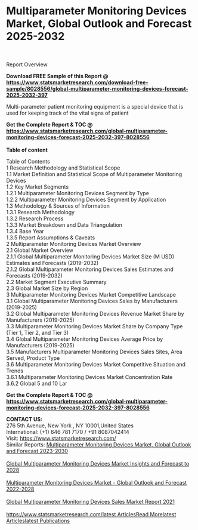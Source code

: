 <h1>Multiparameter Monitoring Devices Market, Global Outlook and Forecast 2025-2032</h1><br/><p>Report Overview</p><p><strong>Download FREE Sample of this Report @ <a href="https://www.statsmarketresearch.com/download-free-sample/8028556/global-multiparameter-monitoring-devices-forecast-2025-2032-397">https://www.statsmarketresearch.com/download-free-sample/8028556/global-multiparameter-monitoring-devices-forecast-2025-2032-397</a></strong></p><p>Multi-parameter patient monitoring equipment is a special device that is used for keeping track of the vital signs of patient</p><div><b>Get the Complete Report & TOC @ <a href="https://www.statsmarketresearch.com/global-multiparameter-monitoring-devices-forecast-2025-2032-397-8028556">https://www.statsmarketresearch.com/global-multiparameter-monitoring-devices-forecast-2025-2032-397-8028556</a></b></div><br><b>Table of content</b><p>Table of Contents<br />1 Research Methodology and Statistical Scope<br />1.1 Market Definition and Statistical Scope of Multiparameter Monitoring Devices<br />1.2 Key Market Segments<br />1.2.1 Multiparameter Monitoring Devices Segment by Type<br />1.2.2 Multiparameter Monitoring Devices Segment by Application<br />1.3 Methodology & Sources of Information<br />1.3.1 Research Methodology<br />1.3.2 Research Process<br />1.3.3 Market Breakdown and Data Triangulation<br />1.3.4 Base Year<br />1.3.5 Report Assumptions & Caveats<br />2 Multiparameter Monitoring Devices Market Overview<br />2.1 Global Market Overview<br />2.1.1 Global Multiparameter Monitoring Devices Market Size (M USD) Estimates and Forecasts (2019-2032)<br />2.1.2 Global Multiparameter Monitoring Devices Sales Estimates and Forecasts (2019-2032)<br />2.2 Market Segment Executive Summary<br />2.3 Global Market Size by Region<br />3 Multiparameter Monitoring Devices Market Competitive Landscape<br />3.1 Global Multiparameter Monitoring Devices Sales by Manufacturers (2019-2025)<br />3.2 Global Multiparameter Monitoring Devices Revenue Market Share by Manufacturers (2019-2025)<br />3.3 Multiparameter Monitoring Devices Market Share by Company Type (Tier 1, Tier 2, and Tier 3)<br />3.4 Global Multiparameter Monitoring Devices Average Price by Manufacturers (2019-2025)<br />3.5 Manufacturers Multiparameter Monitoring Devices Sales Sites, Area Served, Product Type<br />3.6 Multiparameter Monitoring Devices Market Competitive Situation and Trends<br />3.6.1 Multiparameter Monitoring Devices Market Concentration Rate<br />3.6.2 Global 5 and 10 Lar<br><div><b>Get the Complete Report & TOC @ <a href="https://www.statsmarketresearch.com/global-multiparameter-monitoring-devices-forecast-2025-2032-397-8028556">https://www.statsmarketresearch.com/global-multiparameter-monitoring-devices-forecast-2025-2032-397-8028556</a></b></div></p> <b>CONTACT US:</b><br>276 5th Avenue, New York , NY 10001,United States<br>International: (+1) 646 781 7170 / +91 8087042414<br>Visit: <a href="https://www.statsmarketresearch.com/">https://www.statsmarketresearch.com/</a><br>Similar Reports: <a href="https://www.statsmarketresearch.com/global-multiparameter-monitoring-devices-forecast-2025-2032-397-8028556">Multiparameter Monitoring Devices Market, Global Outlook and Forecast 2023-2030</a><br/><br/><a href="https://www.statsmarketresearch.com/global-multiparameter-monitoring-devices-forecast-2025-2032-397-8028556">Global Multiparameter Monitoring Devices Market Insights and Forecast to 2028</a><br/><br/><a href="https://www.statsmarketresearch.com/global-multiparameter-monitoring-devices-forecast-2025-2032-397-8028556">Multiparameter Monitoring Devices Market - Global Outlook and Forecast 2022-2028</a><br/><br/><a href="https://www.statsmarketresearch.com/global-multiparameter-monitoring-devices-forecast-2025-2032-397-8028556">Global Multiparameter Monitoring Devices Sales Market Report 2021</a><br/><br/><a href="https://gyeongbokgung.com">https://www.statsmarketresearch.com/</a><a href="https://hallyeomaritime.com">latest Articles</a><a href="https://jingwansa.com">Read More</a><a href=https://nguoiviet.jp/">latest Articles</a><a href="https://www.intelmarketresearch.com/">latest Publications</a>